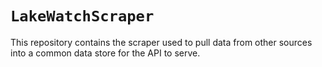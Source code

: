 # `LakeWatchScraper`

This repository contains the scraper used to pull data from other sources into a common data store for the API to serve.
